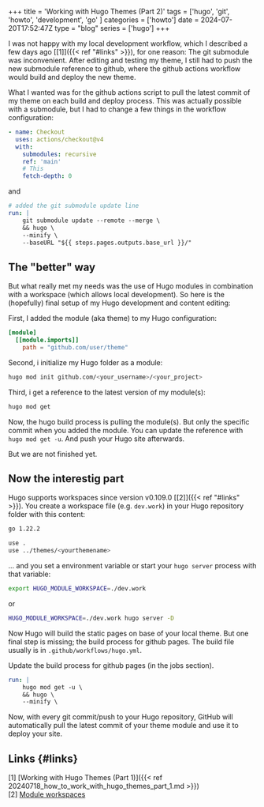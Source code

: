 +++
title = 'Working with Hugo Themes (Part 2)'
tags = ['hugo', 'git', 'howto', 'development', 'go' ]
categories = ['howto']
date = 2024-07-20T17:52:47Z
type = "blog"
series = ['hugo']
+++

I was not happy with my local development workflow, which I described a few days ago [[1]]({{< ref "#links" >}}), for one reason: The git submodule was inconvenient. After editing and testing my theme, I still had to push the new submodule reference to github, where the github actions workflow would build and deploy the new theme.  

What I wanted was for the github actions script to pull the latest commit of my theme on each build and deploy process. This was actually possible with a submodule, but I had to change a few things in the workflow configuration:

```yaml
- name: Checkout
  uses: actions/checkout@v4
  with:
    submodules: recursive
    ref: 'main'
    # This
    fetch-depth: 0
```  

and  

```yaml
# added the git submodule update line
run: |
    git submodule update --remote --merge \
    && hugo \
    --minify \
    --baseURL "${{ steps.pages.outputs.base_url }}/"
```  

## The "better" way

But what really met my needs was the use of Hugo modules in combination with a workspace (which allows local development). So here is the (hopefully) final setup of my Hugo development and content editing:

First, I added the module (aka theme) to my Hugo configuration:

```toml
[module]
  [[module.imports]]
    path = "github.com/user/theme"
```

Second, i initialize my Hugo folder as a module:

```sh
hugo mod init github.com/<your_username>/<your_project>
```

Third, i get a reference to the latest version of my module(s):

```sh
hugo mod get
```

Now, the hugo build process is pulling the module(s). But only the specific commit when you added the module. You can update the reference with `hugo mod get -u`. And push your Hugo site afterwards.

But we are not finished yet.

## Now the interestig part

Hugo supports workspaces since version v0.109.0 [[2]]({{< ref "#links" >}}). You create a workspace file (e.g. `dev.work`) in your Hugo repository folder with this content:

```sh
go 1.22.2

use .
use ../themes/<yourthemename>
```

... and you set a environment variable or start your `hugo server` process with that variable:

```sh
export HUGO_MODULE_WORKSPACE=./dev.work
```

or

```sh
HUGO_MODULE_WORKSPACE=./dev.work hugo server -D
```

Now Hugo will build the static pages on base of your local theme. But one final step is missing; the build process for github pages. The build file usually is in `.github/workflows/hugo.yml`.

Update the build process for github pages (in the jobs section).

```yaml
run: |
    hugo mod get -u \
    && hugo \
    --minify \
```

Now, with every git commit/push to your Hugo repository, GitHub will automatically pull the latest commit of your theme module and use it to deploy your site.

## Links {#links}  

[1] [Working with Hugo Themes (Part 1)]({{< ref 20240718_how_to_work_with_hugo_themes_part_1.md >}})  
[2] [Module workspaces](https://gohugo.io/hugo-modules/use-modules/#module-workspaces)  
